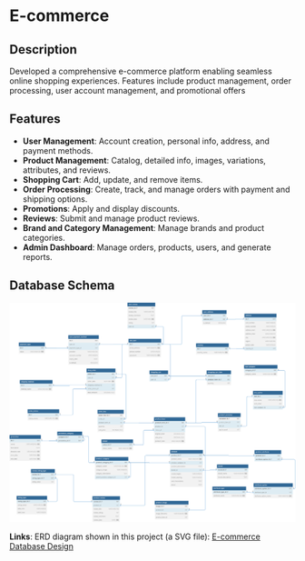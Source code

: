# E-commerce 

## Description
Developed a comprehensive e-commerce platform enabling seamless online shopping experiences. Features include product management, order processing, user account management, and promotional offers

## Features
- **User Management**: Account creation, personal info, address, and payment methods.
- **Product Management**: Catalog, detailed info, images, variations, attributes, and reviews.
- **Shopping Cart**: Add, update, and remove items.
- **Order Processing**: Create, track, and manage orders with payment and shipping options.
- **Promotions**: Apply and display discounts.
- **Reviews**: Submit and manage product reviews.
- **Brand and Category Management**: Manage brands and product categories.
- **Admin Dashboard**: Manage orders, products, users, and generate reports.

## Database Schema

![Database Schema](frontend/public/image/E-commerce_diagram.svg)

**Links**: ERD diagram shown in this project (a SVG file): [E-commerce Database Design](https://blubin-ecommerce.s3.ap-southeast-1.amazonaws.com/E-commerce_diagram.svg)
